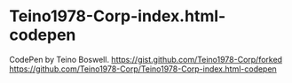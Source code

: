 # Teino1978-Corp-index.html-codepen
CodePen by Teino Boswell. 
https://gist.github.com/Teino1978-Corp/forked
https://github.com/Teino1978-Corp/Teino1978-Corp-index.html-codepen
